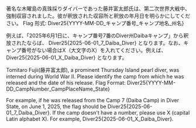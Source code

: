 著名な木曜島の真珠採りダイバーであった藤井富太郎氏は、第二次世界大戦中、強制収容されました。彼が釈放された収容所と釈放の年月日を明らかにしてください。
Flag 形式: Diver25{YYYY-MM-DD_キャンプ番号_キャンプ地名_州名}

例えば、「2025年6月1日に、キャンプ番号7番のDiver州Daibaキャンプ」から釈放されたならば、 Diver25{2025-06-01_7_Daiba_Diver} となります。なお、キャンプ番号がない場合はX（大文字のX）を入れてください。例えば、Diver25{2025-06-01_X_Daiba_Diver} となります。

Tomitaro Fujii(藤井富太郎), a prominent Thursday Island pearl diver, was interned during World War II. Please identify the camp from which he was released and the date of his release.
Flag Format: Diver25{YYYY-MM-DD_CampNumber_CampPlaceName_State}

For example, if he was released from the Camp 7 (Daiba Camp) in Diver State, on June 1, 2025, the flag should be Diver25{2025-06-01_7_Daiba_Diver}. If the camp doesn't have a number, please use X (capital Latin alphabet X). For example, Diver25{2025-06-01_X_Daiba_Diver}.
